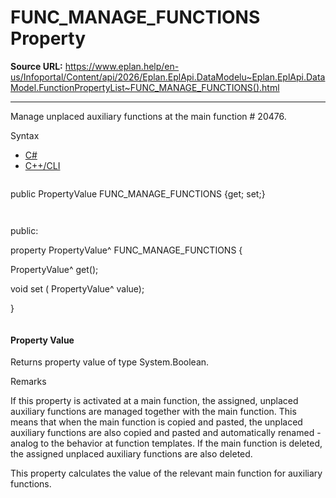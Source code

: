 # FUNC_MANAGE_FUNCTIONS Property

**Source URL:** https://www.eplan.help/en-us/Infoportal/Content/api/2026/Eplan.EplApi.DataModelu~Eplan.EplApi.DataModel.FunctionPropertyList~FUNC_MANAGE_FUNCTIONS().html

---

Manage unplaced auxiliary functions at the main function # 20476.

Syntax

- [C#](#i-syntax-CS)
- [C++/CLI](#i-syntax-CPP2005)

```
```
public PropertyValue FUNC_MANAGE_FUNCTIONS {get; set;}
```
```

```
```
public:

property PropertyValue^ FUNC_MANAGE_FUNCTIONS {

   PropertyValue^ get();

   void set (    PropertyValue^ value);

}
```
```

#### Property Value

Returns property value of type System.Boolean.

Remarks

If this property is activated at a main function, the assigned, unplaced auxiliary functions are managed together with the main function. This means that when the main function is copied and pasted, the unplaced auxiliary functions are also copied and pasted and automatically renamed - analog to the behavior at function templates. If the main function is deleted, the assigned unplaced auxiliary functions are also deleted.

This property calculates the value of the relevant main function for auxiliary functions.
